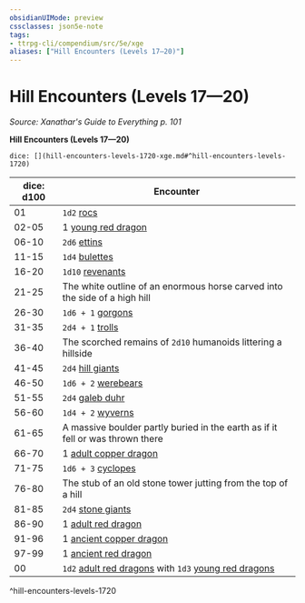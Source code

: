 ```yaml
---
obsidianUIMode: preview
cssclasses: json5e-note
tags:
- ttrpg-cli/compendium/src/5e/xge
aliases: ["Hill Encounters (Levels 17—20)"]
---
```

# Hill Encounters (Levels 17—20)
*Source: Xanathar's Guide to Everything p. 101* 

**Hill Encounters (Levels 17—20)**

`dice: [](hill-encounters-levels-1720-xge.md#^hill-encounters-levels-1720)`

| dice: d100 | Encounter |
|------------|-----------|
| 01 | `1d2` [rocs](2-Mechanics/CLI/bestiary/monstrosity/roc-xmm.md) |
| 02-05 | 1 [young red dragon](2-Mechanics/CLI/bestiary/dragon/young-red-dragon-xmm.md) |
| 06-10 | `2d6` [ettins](2-Mechanics/CLI/bestiary/giant/ettin-xmm.md) |
| 11-15 | `1d4` [bulettes](2-Mechanics/CLI/bestiary/monstrosity/bulette-xmm.md) |
| 16-20 | `1d10` [revenants](2-Mechanics/CLI/bestiary/undead/revenant-xmm.md) |
| 21-25 | The white outline of an enormous horse carved into the side of a high hill |
| 26-30 | `1d6 + 1` [gorgons](2-Mechanics/CLI/bestiary/construct/gorgon-xmm.md) |
| 31-35 | `2d4 + 1` [trolls](2-Mechanics/CLI/bestiary/giant/troll-xmm.md) |
| 36-40 | The scorched remains of `2d10` humanoids littering a hillside |
| 41-45 | `2d4` [hill giants](2-Mechanics/CLI/bestiary/giant/hill-giant-xmm.md) |
| 46-50 | `1d6 + 2` [werebears](2-Mechanics/CLI/bestiary/monstrosity/werebear-xmm.md) |
| 51-55 | `2d4` [galeb duhr](2-Mechanics/CLI/bestiary/elemental/galeb-duhr-xmm.md) |
| 56-60 | `1d4 + 2` [wyverns](2-Mechanics/CLI/bestiary/dragon/wyvern-xmm.md) |
| 61-65 | A massive boulder partly buried in the earth as if it fell or was thrown there |
| 66-70 | 1 [adult copper dragon](2-Mechanics/CLI/bestiary/dragon/adult-copper-dragon-xmm.md) |
| 71-75 | `1d6 + 3` [cyclopes](2-Mechanics/CLI/bestiary/giant/cyclops-sentry-xmm.md) |
| 76-80 | The stub of an old stone tower jutting from the top of a hill |
| 81-85 | `2d4` [stone giants](2-Mechanics/CLI/bestiary/giant/stone-giant-xmm.md) |
| 86-90 | 1 [adult red dragon](2-Mechanics/CLI/bestiary/dragon/adult-red-dragon-xmm.md) |
| 91-96 | 1 [ancient copper dragon](2-Mechanics/CLI/bestiary/dragon/ancient-copper-dragon-xmm.md) |
| 97-99 | 1 [ancient red dragon](2-Mechanics/CLI/bestiary/dragon/ancient-red-dragon-xmm.md) |
| 00 | `1d2` [adult red dragons](2-Mechanics/CLI/bestiary/dragon/adult-red-dragon-xmm.md) with `1d3` [young red dragons](2-Mechanics/CLI/bestiary/dragon/young-red-dragon-xmm.md) |
^hill-encounters-levels-1720
